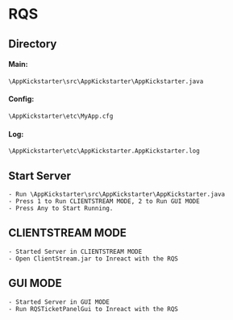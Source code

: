 # RQS

## Directory
#### Main:
```
\AppKickstarter\src\AppKickstarter\AppKickstarter.java
```
#### Config:
```
\AppKickstarter\etc\MyApp.cfg
```
#### Log: 
```
\AppKickstarter\etc\AppKickstarter.AppKickstarter.log
```

## Start Server
```
- Run \AppKickstarter\src\AppKickstarter\AppKickstarter.java
- Press 1 to Run CLIENTSTREAM MODE, 2 to Run GUI MODE
- Press Any to Start Running.
```

## CLIENTSTREAM MODE
```
- Started Server in CLIENTSTREAM MODE
- Open ClientStream.jar to Inreact with the RQS
```

## GUI MODE
```
- Started Server in GUI MODE
- Run RQSTicketPanelGui to Inreact with the RQS
```
